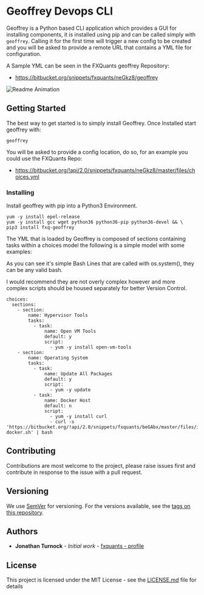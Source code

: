 # Geoffrey Devops CLI

Geoffrey is a Python based CLI application which provides a GUI for installing components, it is installed using pip and can be called
simply with ```geoffrey```. Calling it for the first time will trigger a new config to be created and you will be asked to provide a remote
URL that contains a YML file for configuration.

A Sample YML can be seen in the FXQuants geoffrey Repository:  
 - https://bitbucket.org/snippets/fxquants/neGkz8/geoffrey

![Readme Animation](https://bitbucket.org/fxquants/geoffrey/raw/master/readme.gif)

## Getting Started
The best way to get started is to simply install Geoffrey.
Once Installed start geoffrey with:
```
geoffrey
```
You will be asked to provide a config location, do so, for an example you could use the FXQuants Repo:
 - https://bitbucket.org/!api/2.0/snippets/fxquants/neGkz8/master/files/choices.yml

### Installing
Install geoffrey with pip into a Python3 Environment.
```
yum -y install epel-release
yum -y install gcc wget python36 python36-pip python36-devel && \
pip3 install fxq-geoffrey
```

The YML that is loaded by Geoffrey is composed of sections containing tasks within a choices model the following is a 
simple model with some examples:

As you can see it's simple Bash Lines that are called with os.system(), they can be any valid bash.

I would recommend they are not overly complex however and more complex scripts should be 
housed separately for better Version Control.
```text
choices:
  sections:
    - section:
        name: Hypervisor Tools
        tasks:
          - task:
              name: Open VM Tools
              default: y
              script:
                - yum -y install open-vm-tools
    - section:
        name: Operating System
        tasks:
          - task:
              name: Update All Packages
              default: y
              script:
                - yum -y update
          - task:
              name: Docker Host
              default: n
              script:
                - yum -y install curl
                - curl -s 'https://bitbucket.org/!api/2.0/snippets/fxquants/beGAbx/master/files/install-docker.sh' | bash
```

## Contributing

Contributions are most welcome to the project, please raise issues first and contribute in response to the issue with a pull request.

## Versioning

We use [SemVer](http://semver.org/) for versioning. For the versions available, see the [tags on this repository](https://bitbucket.org/fxquants/fxq-ioc-core/downloads/?tab=tags). 

## Authors

* **Jonathan Turnock** - *Initial work* - [fxquants - profile](https://fxquants.atlassian.net/people/5c4e3005043b4f5d172a732a)

## License

This project is licensed under the MIT License - see the [LICENSE.md](LICENSE.md) file for details
